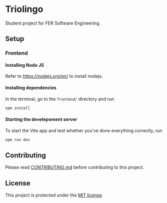 # Triolingo
Student project for FER Software Engineering.

## Setup

### Frontend

#### Installing Node JS

Refer to https://nodejs.org/en/ to install nodejs.

#### Installing dependencies

In the terminal, go to the `frontend/` directory and run

```bash
npm install
```

#### Starting the develepoment server

To start the Vite app and test whether you've done everything correctly, run

```bash
npm run dev
```

## Contributing
Please read [CONTRIBUTING.md](https://github.com/LeonardoSimunovic/Triolingo/blob/main/CONTRIBUTING.md) before contributing to this project.

## License
This project is protected under the [MIT license](https://github.com/LeonardoSimunovic/Triolingo/blob/main/LICENSE).

